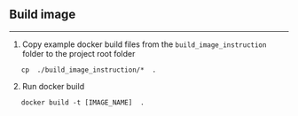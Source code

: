 ## Build image
___
1) Copy example docker build files from the `build_image_instruction` folder to the project root folder

```
   cp  ./build_image_instruction/*  .
```
   
2) Run docker build

```
   docker build -t [IMAGE_NAME]  .
```

